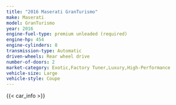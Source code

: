 ```yaml
---
title: "2016 Maserati GranTurismo"
make: Maserati
model: GranTurismo
year: 2016
engine-fuel-type: premium unleaded (required)
engine-hp: 454
engine-cylinders: 8
transmission-type: Automatic
driven-wheels: Rear wheel drive
number-of-doors: 2
market-category: Exotic,Factory Tuner,Luxury,High-Performance
vehicle-size: Large
vehicle-style: Coupe
---
```


{{< car_info >}}
